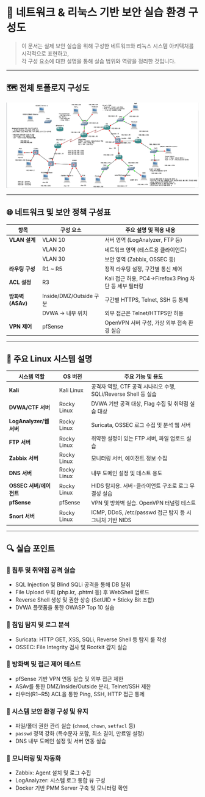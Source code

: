# 🔐 네트워크 & 리눅스 기반 보안 실습 환경 구성도

> 이 문서는 실제 보안 실습을 위해 구성한 네트워크와 리눅스 시스템 아키텍처를 시각적으로 표현하고,  
> 각 구성 요소에 대한 설명을 통해 실습 범위와 역량을 정리한 것입니다.

---

## 🗺️ 전체 토폴로지 구성도

[![보안 활동 토폴로지](gns3%20topology.PNG)](gns3%20topology.PNG)

---

## 🌐 네트워크 및 보안 정책 구성표

| 항목           | 구성 요소                 | 주요 설명 및 적용 내용                                      |
| -------------- | ------------------------- | ------------------------------------------------------------ |
| **VLAN 설계**  | VLAN 10                   | 서버 영역 (LogAnalyzer, FTP 등)                             |
|                | VLAN 20                   | 네트워크 영역 (테스트용 클라이언트)                         |
|                | VLAN 30                   | 보안 영역 (Zabbix, OSSEC 등)                                |
| **라우팅 구성**| R1 ~ R5                   | 정적 라우팅 설정, 구간별 통신 제어                         |
| **ACL 설정**   | R3                        | Kali 접근 허용, PC4→Firefox3 Ping 차단 등 세부 필터링       |
| **방화벽 (ASAv)** | Inside/DMZ/Outside 구분 | 구간별 HTTPS, Telnet, SSH 등 통제                          |
|                | DVWA → 내부 위치          | 외부 접근은 Telnet/HTTPS만 허용                             |
| **VPN 제어**   | pfSense                   | OpenVPN 서버 구성, 가상 외부 접속 환경 실습                 |


---

## 🧱 주요 Linux 시스템 설명

| 시스템 역할 | OS 버전 | 주요 기능 및 용도 |
|-------------|---------|------------------|
| **Kali** | Kali Linux | 공격자 역할, CTF 공격 시나리오 수행, SQLi/Reverse Shell 등 실습 |
| **DVWA/CTF 서버** | Rocky Linux | DVWA 기반 공격 대상, Flag 수집 및 취약점 실습 대상 |
| **LogAnalyzer/웹 서버** | Rocky Linux | Suricata, OSSEC 로그 수집 및 분석 웹 서버 |
| **FTP 서버** | Rocky Linux | 취약한 설정이 있는 FTP 서버, 파일 업로드 실습 |
| **Zabbix 서버** | Rocky Linux | 모니터링 서버, 에이전트 정보 수집 |
| **DNS 서버** | Rocky Linux | 내부 도메인 설정 및 테스트 용도 |
| **OSSEC 서버/에이전트** | Rocky Linux | HIDS 탐지용. 서버-클라이언트 구조로 로그 무결성 실습 |
| **pfSense** | pfSense | VPN 및 방화벽 실습. OpenVPN 터널링 테스트 |
| **Snort 서버** | Rocky Linux | ICMP, DDoS, /etc/passwd 접근 탐지 등 시그니처 기반 NIDS |

---

## 🔍 실습 포인트

### 🔸 침투 및 취약점 공격 실습

- SQL Injection 및 Blind SQLi 공격을 통해 DB 탈취
- File Upload 우회 (php.kr, .phtml 등) 후 WebShell 업로드
- Reverse Shell 생성 및 권한 상승 (SetUID + Sticky Bit 조합)
- DVWA 플랫폼을 통한 OWASP Top 10 실습

### 🔸 침입 탐지 및 로그 분석

- Suricata: HTTP GET, XSS, SQLi, Reverse Shell 등 탐지 룰 작성
- OSSEC: File Integrity 검사 및 Rootkit 감지 실습

### 🔸 방화벽 및 접근 제어 테스트

- pfSense 기반 VPN 연동 실습 및 외부 접근 제한
- ASAv를 통한 DMZ/Inside/Outside 분리, Telnet/SSH 제한
- 라우터(R1~R5) ACL을 통한 Ping, SSH, HTTP 접근 통제

### 🔸 시스템 보안 환경 구성 및 유지

- 파일/폴더 권한 관리 실습 (`chmod`, `chown`, `setfacl` 등)
- `passwd` 정책 강화 (특수문자 포함, 최소 길이, 만료일 설정)
- DNS 내부 도메인 설정 및 서버 연동 실습

### 🔸 모니터링 및 자동화

- Zabbix: Agent 설치 및 로그 수집
- LogAnalyzer: 시스템 로그 통합 뷰 구성
- Docker 기반 PMM Server 구축 및 모니터링 확인
